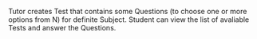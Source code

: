 Tutor creates Test that contains some Questions (to choose one or more options from N) for definite Subject. Student can view the list of avaliable Tests and answer the Questions.